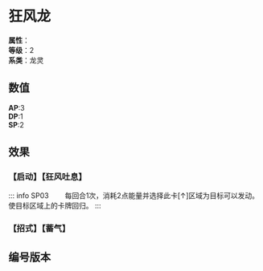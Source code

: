 <script setup>
let list = [
    { number: "SP03-011", url: "/packs/SP03" }
]
</script>

# 狂风龙

**属性**：<CardAttribute text="风"/><br>
**等级**：2<br>
**系类**：龙灵

## 数值

**AP**:3<br>
**DP**:1<br>
**SP**:2

## 效果

### 【启动】【狂风吐息】

::: info SP03
&emsp;&emsp;每回合1次，消耗2点能量并选择此卡[↑]区域为目标可以发动。使目标区域上的卡牌回归。
:::

### 【招式】【蓄气】

## 编号版本

<CardNumberBox :list="list"/>